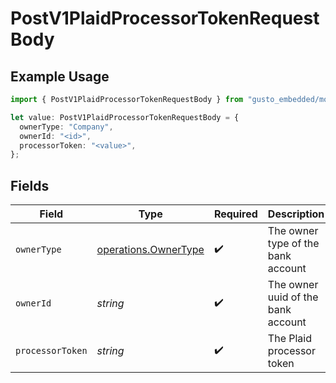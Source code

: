 # PostV1PlaidProcessorTokenRequestBody

## Example Usage

```typescript
import { PostV1PlaidProcessorTokenRequestBody } from "gusto_embedded/models/operations";

let value: PostV1PlaidProcessorTokenRequestBody = {
  ownerType: "Company",
  ownerId: "<id>",
  processorToken: "<value>",
};
```

## Fields

| Field                                                        | Type                                                         | Required                                                     | Description                                                  |
| ------------------------------------------------------------ | ------------------------------------------------------------ | ------------------------------------------------------------ | ------------------------------------------------------------ |
| `ownerType`                                                  | [operations.OwnerType](../../models/operations/ownertype.md) | :heavy_check_mark:                                           | The owner type of the bank account                           |
| `ownerId`                                                    | *string*                                                     | :heavy_check_mark:                                           | The owner uuid of the bank account                           |
| `processorToken`                                             | *string*                                                     | :heavy_check_mark:                                           | The Plaid processor token                                    |